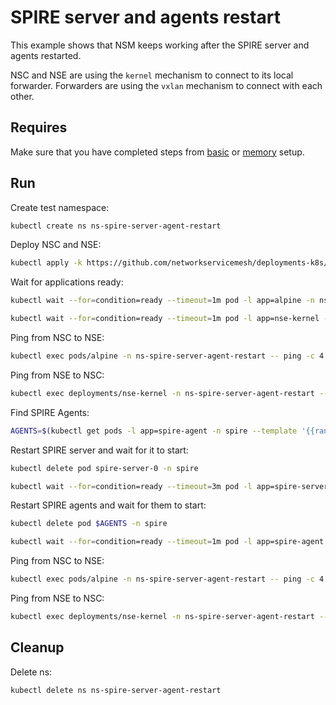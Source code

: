# SPIRE server and agents restart

This example shows that NSM keeps working after the SPIRE server and agents restarted.

NSC and NSE are using the `kernel` mechanism to connect to its local forwarder.
Forwarders are using the `vxlan` mechanism to connect with each other.

## Requires

Make sure that you have completed steps from [basic](../../basic) or [memory](../../memory) setup.

## Run

Create test namespace:
```bash
kubectl create ns ns-spire-server-agent-restart
```

Deploy NSC and NSE:
```bash
kubectl apply -k https://github.com/networkservicemesh/deployments-k8s/examples/heal/spire-server-agent-restart?ref=5b391ad7057acf3c8ce6a65eca6062013139d46c
```

Wait for applications ready:
```bash
kubectl wait --for=condition=ready --timeout=1m pod -l app=alpine -n ns-spire-server-agent-restart
```
```bash
kubectl wait --for=condition=ready --timeout=1m pod -l app=nse-kernel -n ns-spire-server-agent-restart
```

Ping from NSC to NSE:
```bash
kubectl exec pods/alpine -n ns-spire-server-agent-restart -- ping -c 4 172.16.1.100
```

Ping from NSE to NSC:
```bash
kubectl exec deployments/nse-kernel -n ns-spire-server-agent-restart -- ping -c 4 172.16.1.101
```

Find SPIRE Agents:
```bash
AGENTS=$(kubectl get pods -l app=spire-agent -n spire --template '{{range .items}}{{.metadata.name}}{{" "}}{{end}}')
```

Restart SPIRE server and wait for it to start:
```bash
kubectl delete pod spire-server-0 -n spire
```

```bash
kubectl wait --for=condition=ready --timeout=3m pod -l app=spire-server -n spire
```

Restart SPIRE agents and wait for them to start:
```bash
kubectl delete pod $AGENTS -n spire
```

```bash
kubectl wait --for=condition=ready --timeout=1m pod -l app=spire-agent -n spire
```

Ping from NSC to NSE:
```bash
kubectl exec pods/alpine -n ns-spire-server-agent-restart -- ping -c 4 172.16.1.100
```

Ping from NSE to NSC:
```bash
kubectl exec deployments/nse-kernel -n ns-spire-server-agent-restart -- ping -c 4 172.16.1.101
```

## Cleanup

Delete ns:
```bash
kubectl delete ns ns-spire-server-agent-restart
```

